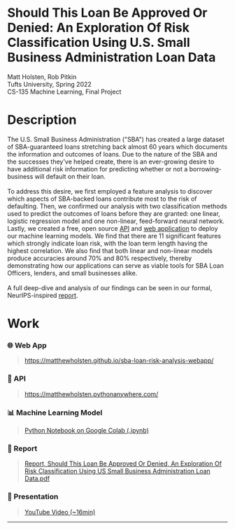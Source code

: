 # Should This Loan Be Approved Or Denied: An Exploration Of Risk Classification Using U.S. Small Business Administration Loan Data

Matt Holsten, Rob Pitkin\
Tufts University, Spring 2022\
CS-135 Machine Learning, Final Project



# Description
The U.S. Small Business Administration ("SBA") has created a large dataset of SBA-guaranteed loans stretching back almost 60 years which documents the information and outcomes of loans. Due to the nature of the SBA and the successes they've helped create, there is an ever-growing desire to have additional risk information for predicting whether or not a borrowing-business will default on their loan. 
\
\
To address this desire, we first employed a feature analysis to discover which aspects of SBA-backed loans contribute most to the risk of defaulting. Then, we confirmed our analysis with two classification methods used to predict the outcomes of loans before they are granted: one linear, logistic regression model and one non-linear, feed-forward neural network. Lastly, we created a free, open source [API](https://matthewholsten.pythonanywhere.com/) and [web application](https://matthewholsten.github.io/sba-loan-risk-analysis-webapp/) to deploy our machine learning models. We find that there are 11 significant features which strongly indicate loan risk, with the loan term length having the highest correlation. We also find that both linear and non-linear models produce accuracies around $70\%$ and $80\%$ respectively, thereby demonstrating how our applications can serve as viable tools for SBA Loan Officers, lenders, and small businesses alike.
\
\
A full deep-dive and analysis of our findings can be seen in our formal, NeurIPS-inspired [report](https://github.com/MatthewHolsten/sba-loan-risk-analysis/blob/main/Report%2C%20Should%20This%20Loan%20Be%20Approved%20Or%20Denied%2C%20An%20Exploration%20Of%20Risk%20Classification%20Using%20US%20Small%20Business%20Administration%20Loan%20Data.pdf).

# Work


### 🌐  Web App
> https://matthewholsten.github.io/sba-loan-risk-analysis-webapp/

### 🤖  API
> https://matthewholsten.pythonanywhere.com/

### 📊  Machine Learning Model
> [Python Notebook on Google Colab (.ipynb)](https://colab.research.google.com/drive/1HVOS9IFwqiPWZ4yIHXls7a4HiP-RmNCM?usp=sharing)

### 📄  Report
> [Report, Should This Loan Be Approved Or Denied, An Exploration Of Risk Classification Using US Small Business Administration Loan Data.pdf](https://github.com/MatthewHolsten/sba-loan-risk-analysis/blob/a6212e0732338dc7ec98d1d3f250f6a7ce52fd19/Report,%20Should%20This%20Loan%20Be%20Approved%20Or%20Denied,%20An%20Exploration%20Of%20Risk%20Classification%20Using%20SBA%20Loan%20Data.pdf)

### 🎥  Presentation
> [YouTube Video (~16min)](https://youtu.be/1bDq9xMnCdc)

---
